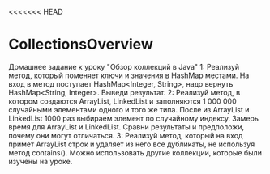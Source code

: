 <<<<<<< HEAD
# CollectionsOverview
Домашнее задание к уроку "Обзор коллекций в Java"
1: Реализуй метод, который поменяет ключи и значения в HashMap местами. На вход в метод поступает HashMap<Integer, String>, надо вернуть HashMap<String, Integer>. Выведи результат.
2: Реализуй метод, в котором создаются ArrayList, LinkedList и заполняются 1 000 000 случайными элементами одного и того же типа. После из ArrayList и LinkedList 1000 раз выбираем элемент по случайному индексу. Замерь время для ArrayList и LinkedList. Сравни результаты и предположи, почему они могут отличаться.
3: Реализуй метод, который на вход примет ArrayList строк и удаляет из него все дубликаты, не используя метод contains(). Можно использовать другие коллекции, которые были изучены на уроке.
